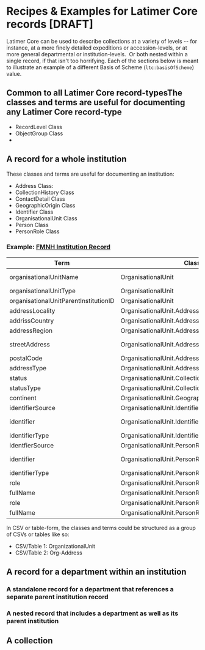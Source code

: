 # Recipes & Examples for Latimer Core records [DRAFT]

Latimer Core can be used to describe collections at a variety of levels -- for instance, at a more finely detailed expeditions or accession-levels, or at more general departmental or institution-levels.  Or both nested within a single record, if that isn't too horrifying.
Each of the sections below is meant to illustrate an example of a different Basis of Scheme (`ltc:basisOfScheme`) value.

## Common to all Latimer Core record-typesThe classes and terms are useful for documenting any Latimer Core record-type
- RecordLevel Class
- ObjectGroup Class
- 

## A record for a whole institution 
These classes and terms are useful for documenting an institution:
- Address Class:
- CollectionHistory Class
- ContactDetail Class
- GeographicOrigin Class
- Identifier Class
- OrganisationalUnit Class
- Person Class
- PersonRole Class

### Example: [FMNH Institution Record](https://docs.google.com/spreadsheets/d/1ceUOYz6w6wxW6m_Lepj2RIXpTl5pZULD-Er71i4_3J0/edit#gid=1389433917)

Term | Class |	Value
-|-|-
organisationalUnitName | OrganisationalUnit	| Field Museum of Natural History
organisationalUnitType | OrganisationalUnit |	Institution
organisationalUnitParentInstitutionID | OrganisationalUnit| urn:lsid:biocol.org:col:34795
addressLocality	| OrganisationalUnit.Address	| Chicago
addrissCountry	| OrganisationalUnit.Address	| USA
addressRegion	| OrganisationalUnit.Address	| IL
streetAddress	| OrganisationalUnit.Address	| 1400 S DuSable Lake Shore Dr.
postalCode | OrganisationalUnit.Address	| 60605
addressType	| OrganisationalUnit.Address | Physical
status	| OrganisationalUnit.CollectionStatusHistory	| open
statusType	| OrganisationalUnit.CollectionStatusHistory	| Organizational
continent	| OrganisationalUnit.GeographicOrigin	| worldwide
identifierSource	| OrganisationalUnit.Identifier	| GrSciColl
identifier	| OrganisationalUnit.Identifier	| urn:uuid:ea4f0640-ef20-40aa-b359-166f07c7492a
identifierType	| OrganisationalUnit.Identifier	| UUID
identfierSource	| OrganisationalUnit.PersonRole_1.Person.Identifier	| ORCid
identifier	| OrganisationalUnit.PersonRole_1.Person.Identifier| 	https://orcid.org/0000-0001-8777-7143
identifierType	| OrganisationalUnit.PersonRole_1.Person.Identifier	| URL
role	| OrganisationalUnit.PersonRole_1	| CTO
fullName	| OrganisationalUnit.PersonRole_1.Person	| Rob Zschernitz
role	| OrganisationalUnit.PersonRole_2	| CEO
fullName	| OrganisationalUnit.PersonRole_2.Person	| Julian Siggers

In CSV or table-form, the classes and terms could be structured as a group of CSVs or tables like so:
- CSV/Table 1: OrganizationalUnit
- CSV/Table 2: Org-Address


## A record for a department within an institution

### A standalone record for a department that references a separate parent institution record

### A nested record that includes a department as well as its parent institution

## A collection
